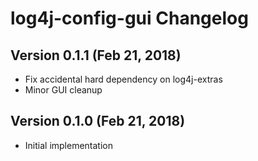 log4j-config-gui Changelog
==============================

## Version 0.1.1  (Feb 21, 2018)

* Fix accidental hard dependency on log4j-extras
* Minor GUI cleanup

## Version 0.1.0  (Feb 21, 2018)

* Initial implementation